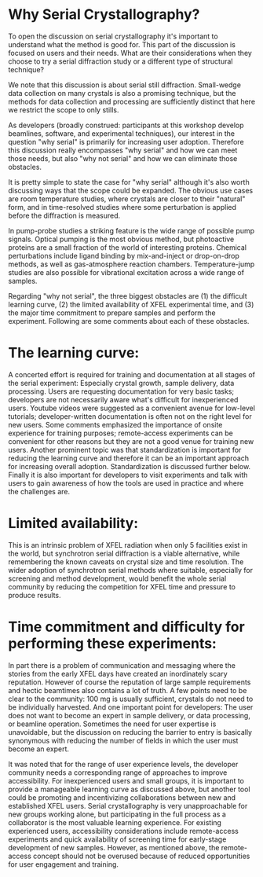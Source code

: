 # Why Serial Crystallography?

To open the discussion on serial crystallography it's important to understand what the method is good for. This part of the discussion is focused on users and their needs. What are their considerations when they choose to try a serial diffraction study or a different type of structural technique?

We note that this discussion is about serial still diffraction. Small-wedge data collection on many crystals is also a promising technique, but the methods for data collection and processing are sufficiently distinct that here we restrict the scope to only stills.

As developers (broadly construed: participants at this workshop develop beamlines, software, and experimental techniques), our interest in the question "why serial" is primarily for increasing user adoption. Therefore this discussion really encompasses "why serial" and how we can meet those needs, but also "why not serial" and how we can eliminate those obstacles.

It is pretty simple to state the case for "why serial" although it's also worth discussing ways that the scope could be expanded. The obvious use cases are room temperature studies, where crystals are closer to their "natural" form, and in time-resolved studies where some perturbation is applied before the diffraction is measured.

In pump-probe studies a striking feature is the wide range of possible pump signals. Optical pumping is the most obvious method, but photoactive proteins are a small fraction of the world of interesting proteins. Chemical perturbations include ligand binding by mix-and-inject or drop-on-drop methods, as well as gas-atmosphere reaction chambers. Temperature-jump studies are also possible for vibrational excitation across a wide range of samples.

Regarding "why not serial", the three biggest obstacles are (1) the difficult learning curve, (2) the limited availability of XFEL experimental time, and (3) the major time commitment to prepare samples and perform the experiment. Following are some comments about each of these obstacles.

# The learning curve: 
A concerted effort is required for training and documentation at all stages of the serial experiment: Especially crystal growth, sample delivery, data processing. Users are requesting documentation for very basic tasks; developers are not necessarily aware what's difficult for inexperienced users. Youtube videos were suggested as a convenient avenue for low-level tutorials; developer-written documentation is often not on the right level for new users. Some comments emphasized the importance of onsite experience for training purposes; remote-access experiments can be convenient for other reasons but they are not a good venue for training new users. Another prominent topic was that standardization is important for reducing the learning curve and therefore it can be an important approach for increasing overall adoption. Standardization is discussed further below. Finally it is also important for developers to visit experiments and talk with users to gain awareness of how the tools are used in practice and where the challenges are.

# Limited availability: 
This is an intrinsic problem of XFEL radiation when only 5 facilities exist in the world, but synchrotron serial diffraction is a viable alternative, while remembering the known caveats on crystal size and time resolution. The wider adoption of synchrotron serial methods where suitable, especially for screening and method development, would benefit the whole serial community by reducing the competition for XFEL time and pressure to produce results.

# Time commitment and difficulty for performing these experiments: 
In part there is a problem of communication and messaging where the stories from the early XFEL days have created an inordinately scary reputation. However of course the reputation of large sample requirements and hectic beamtimes also contains a lot of truth. A few points need to be clear to the community: 100 mg is usually sufficient, crystals do not need to be individually harvested. And one important point for developers: The user does not want to become an expert in sample delivery, or data processing, or beamline operation. Sometimes the need for user expertise is unavoidable, but the discussion on reducing the barrier to entry is basically synonymous with reducing the number of fields in which the user must become an expert.

It was noted that for the range of user experience levels, the developer community needs a corresponding range of approaches to improve accessibility. For inexperienced users and small groups, it is important to provide a manageable learning curve as discussed above, but another tool could be promoting and incentivizing collaborations between new and established XFEL users. Serial crystallography is very unapproachable for new groups working alone, but participating in the full process as a collaborator is the most valuable learning experience. For existing experienced users, accessibility considerations include remote-access experiments and quick availability of screening time for early-stage development of new samples. However, as mentioned above, the remote-access concept should not be overused because of reduced opportunities for user engagement and training.
